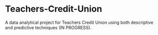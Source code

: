 # Teachers-Credit-Union
A data analytical project for Teachers Credit Union using both descriptive and predictive techniques (IN PROGRESS).
